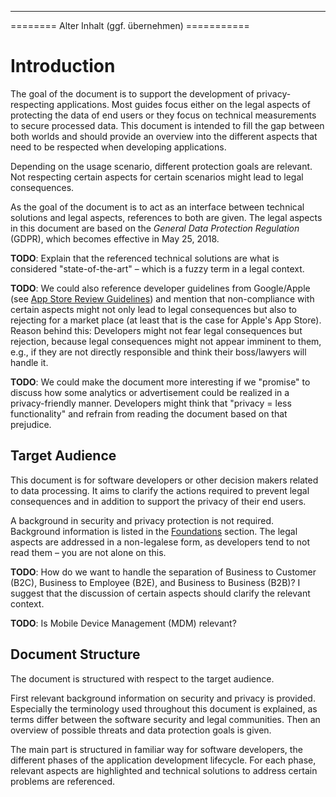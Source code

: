 



------

======== Alter Inhalt (ggf. übernehmen) ===========

# Introduction

The goal of the document is to support the development of privacy-respecting applications. Most guides focus either on the legal aspects of protecting the data of end users or they focus on technical measurements to secure processed data. This document is intended to fill the gap between both worlds and should provide an overview into the different aspects that need to be respected when developing applications.

Depending on the usage scenario, different protection goals are relevant. Not respecting certain aspects for certain scenarios might lead to legal consequences.

As the goal of the document is to act as an interface between technical solutions and legal aspects, references to both are given. The legal aspects in this document are based on the *General Data Protection Regulation* (GDPR), which becomes effective in May 25, 2018.

**TODO**: Explain that the referenced technical solutions are what is considered "state-of-the-art" – which is a fuzzy term in a legal context.

**TODO**: We could also reference developer guidelines from Google/Apple (see [App Store Review Guidelines](https://developer.apple.com/app-store/review/guidelines/)) and mention that non-compliance with certain aspects might not only lead to legal consequences but also to rejecting for a market place (at least that is the case for Apple's App Store). Reason behind this: Developers might not fear legal consequences but rejection, because legal consequences might not appear imminent to them, e.g., if they are not directly responsible and think their boss/lawyers will handle it.

**TODO**: We could make the document more interesting if we "promise" to discuss how some analytics or advertisement could be realized in a privacy-friendly manner. Developers might think that "privacy = less functionality" and refrain from reading the document based on that prejudice.

## Target Audience

This document is for software developers or other decision makers related to data processing. It aims to clarify the actions required to prevent legal consequences and in addition to support the privacy of their end users.

A background in security and privacy protection is not required. Background information is listed in the [Foundations](Foundations.md) section. The legal aspects are addressed in a non-legalese form, as developers tend to not read them – you are not alone on this.

**TODO**: How do we want to handle the separation of Business to Customer (B2C), Business to Employee (B2E), and Business to Business (B2B)? I suggest that the discussion of certain aspects should clarify the relevant context.

**TODO**: Is Mobile Device Management (MDM) relevant?

## Document Structure

The document is structured with respect to the target audience.

First relevant background information on security and privacy is provided. Especially the terminology used throughout this document is explained, as terms differ between the software security and legal communities. Then an overview of possible threats and data protection goals is given.

The main part is structured in familiar way for software developers, the different phases of the application development lifecycle. For each phase, relevant aspects are highlighted and technical solutions to address certain problems are referenced.